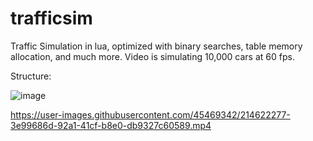 # trafficsim
Traffic Simulation in lua, optimized with binary searches, table memory allocation, and much more. Video is simulating 10,000 cars at 60 fps.

Structure:

![image](https://user-images.githubusercontent.com/45469342/214618767-9ade8d0b-41f5-4cd6-8728-0b565c507f41.png)

https://user-images.githubusercontent.com/45469342/214622277-3e99686d-92a1-41cf-b8e0-db9327c60589.mp4

